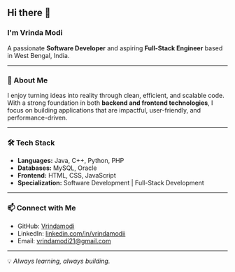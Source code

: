 ## Hi there 👋  

### I'm Vrinda Modi  
A passionate **Software Developer** and aspiring **Full-Stack Engineer** based in West Bengal, India.  

---

### 🚀 About Me  
I enjoy turning ideas into reality through clean, efficient, and scalable code. With a strong foundation in both **backend and frontend technologies**, I focus on building applications that are impactful, user-friendly, and performance-driven.  

---

### 🛠️ Tech Stack  
- **Languages:** Java, C++, Python, PHP  
- **Databases:** MySQL, Oracle  
- **Frontend:** HTML, CSS, JavaScript  
- **Specialization:** Software Development | Full-Stack Development  

---

### 📫 Connect with Me  
- GitHub: [Vrindamodi](https://github.com/Vrindamodi)  
- LinkedIn: [linkedin.com/in/vrindamodii](https://www.linkedin.com/in/vrindamodii)  
- Email: vrindamodi21@gmail.com  

---

💡 *Always learning, always building.*  
